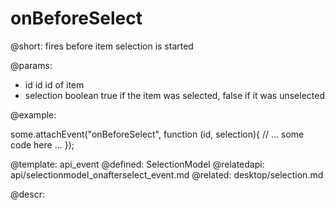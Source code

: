 onBeforeSelect
=============


@short:
	fires before item selection is started

@params:
- id		id		id of item
- selection	boolean		true if the item was selected, false if it was unselected

@example: 

some.attachEvent("onBeforeSelect", function (id, selection){
  // ... some code here ...
});

@template:	api_event
@defined:	SelectionModel
@relatedapi:
	api/selectionmodel_onafterselect_event.md
@related: 
	desktop/selection.md

@descr:
